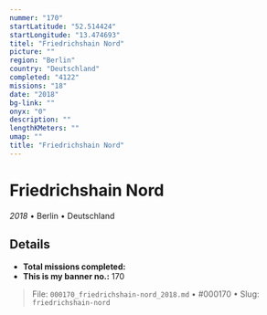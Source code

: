 ```yaml
---
nummer: "170"
startLatitude: "52.514424"
startLongitude: "13.474693"
titel: "Friedrichshain Nord"
picture: ""
region: "Berlin"
country: "Deutschland"
completed: "4122"
missions: "18"
date: "2018"
bg-link: ""
onyx: "0"
description: ""
lengthKMeters: ""
umap: ""
title: "Friedrichshain Nord"
---
```

# Friedrichshain Nord

*2018* • Berlin • Deutschland



## Details


- **Total missions completed:** 
- **This is my banner no.:** 170





> File: `000170_friedrichshain-nord_2018.md` • #000170 • Slug: `friedrichshain-nord`
